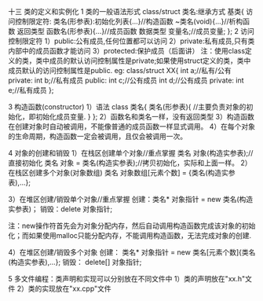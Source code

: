 十三 类的定义和实例化 
1 类的一般语法形式
  class/struct 类名:继承方式 基类{
  访问控制限定符:
  		类名(形参表):初始化列表{...}//构造函数
  		~类名(void){...}//析构函数
  		返回类型 函数名(形参表){...}//成员函数
  		数据类型 变量名;//成员变量;
  };
2 访问控制限定符
1）public:公有成员,任何位置都可以访问
2）private:私有成员,只有类内部中的成员函数才能访问
3）protected:保护成员（后面讲）
注：使用class定义的类，类中成员的默认访问控制属性是private;如果使用struct定义的类，类中成员默认的访问控制属性是public.
eg:
	class/struct XX{
		int a;//私有/公有
	private:
		int b;//私有成员
	public:
		int c;//公有成员
		int d;//公有成员
	private:
		int e;//私有成员
	};

3 构造函数(constructor)
1）语法
	class 类名{
		类名(形参表){
			//主要负责对象的初始化，即初始化成员变量.
		}
	};
2）函数名和类名一样，没有返回类型
3）构造函数在创建对象时自动被调用，不能像普通的成员函数一样显式调用。	
4）在每个对象的生命周期，构造函数一定会被调用，且仅会被调用一次。

4 对象的创建和销毁
1）在栈区创建单个对象//重点掌握
	类名 对象(构造实参表);//直接初始化
	类名 对象 = 类名(构造实参表);//拷贝初始化，实际和上面一样。
2）在栈区创建多个对象(对象数组)
	类名 对象数组[元素个数] = {类名(构造实参表),...};

3）在堆区创建/销毁单个对象//重点掌握
创建：类名* 对象指针 = new 类名(构造实参表)；
销毁：delete 对象指针;

注：new操作符首先会为对象分配内存，然后自动调用构造函数完成该对象的初始化；而如果使用malloc只能分配内存，不能调用构造函数，无法完成对象的创建.	

4）在堆区创建/销毁多个对象
创建：
	类名* 对象指针 = 
		new 类名[元素个数]{类名(构造实参表),...};
销毁：
	delete[] 对象指针;
	
5 多文件编程：类声明和实现可以分别放在不同文件中
1）类的声明放在"xx.h"文件
2）类的实现放在"xx.cpp"文件